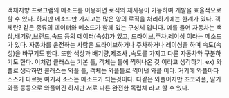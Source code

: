 객체지향 프로그램의 메소드를 이용하면 로직의 재사용이 가능하여 개발을 효율적으로 할 수 있다. 하지만 메소드만 가지고는 많은 양의 로직을 처리하기에는
한계가 있다.  객체란? 같은 종류의 데이터와 메소드가 함께 있는 구성체 입니다. 예를 들어 자동차는 색상,배기량,브랜드,속드 등의 데이터(속성)가 있고, 드라이브,주차,레이싱 이라는 메소드가 있다.
자동차를 운전하는 사람은 드라이브하거나 주차하거나 레이싱을 하며 속도(속성)을 바꾸기도 한다. 또한 색상과 배기량,제조사 ,속도를 가지고 다른 자동차와 구분하기도 한다. 이처럼
클래스는 기본 틀, 객체는 틀에 찍혀나온 것 이라고 생각하기. ex) 와플로 생각하면 클래스는 와플 틀, 객체는 와플틀로 찍어낸 와플 이다. 거기에 와플마다 소스가 다르듯 여기서 소스는 메소드가 되는것이다.
다같은 와플이지만 초코와플, 딸기와플 등등으로 와플이긴 하지만 서로 다른 완전한 독립체 라고 할 수 있다.